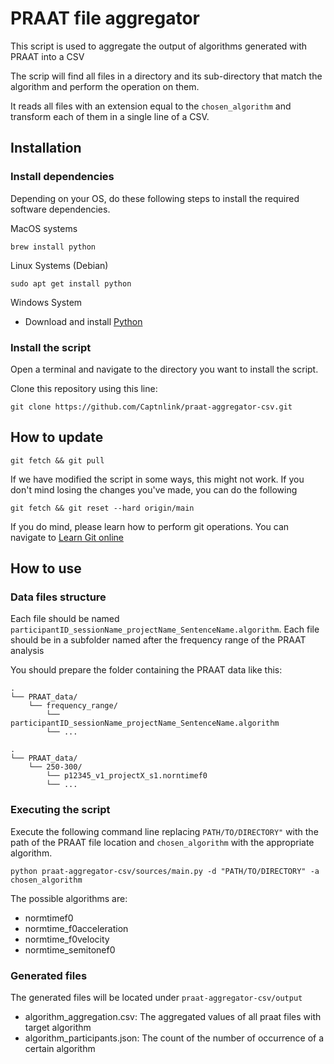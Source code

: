 # PRAAT file aggregator

This script is used to aggregate the output of algorithms generated with PRAAT into a CSV

The scrip will find all files in a directory and its sub-directory that match the algorithm and perform the operation on them.

It reads all files with an extension equal to the `chosen_algorithm` and transform each of them in a single line of a CSV.

## Installation

### Install dependencies

Depending on your OS, do these following steps to install the required software dependencies.

MacOS systems

``` shell
brew install python
```

Linux Systems (Debian)

``` shell
sudo apt get install python
```

Windows System

- Download and install [Python](https://www.python.org/downloads/)

### Install the script

Open a terminal and navigate to the directory you want to install the script.

Clone this repository using this line:

``` shell
git clone https://github.com/Captnlink/praat-aggregator-csv.git
```

## How to update

``` shell
git fetch && git pull
```

If we have modified the script in some ways, this might not work.
If you don't mind losing the changes you've made, you can do the following

``` shell
git fetch && git reset --hard origin/main
```

If you do mind, please learn how to perform git operations.
You can navigate to [Learn Git online](https://learngitbranching.js.org/)

## How to use

### Data files structure

Each file should be named `participantID_sessionName_projectName_SentenceName.algorithm`.
Each file should be in a subfolder named after the frequency range of the PRAAT analysis

You should prepare the folder containing the PRAAT data like this:

``` text
.
└── PRAAT_data/
    └── frequency_range/
        └── participantID_sessionName_projectName_SentenceName.algorithm
        └── ...
```

``` text
.
└── PRAAT_data/
    └── 250-300/
        └── p12345_v1_projectX_s1.norntimef0
        └── ...
```

### Executing the script

Execute the following command line replacing `PATH/TO/DIRECTORY"` with the path of the PRAAT file location and `chosen_algorithm` with the appropriate algorithm.

``` shell
python praat-aggregator-csv/sources/main.py -d "PATH/TO/DIRECTORY" -a chosen_algorithm
```

The possible algorithms are:

- normtimef0
- normtime_f0acceleration
- normtime_f0velocity
- normtime_semitonef0

### Generated files

The generated files will be located under `praat-aggregator-csv/output`

- algorithm_aggregation.csv: The aggregated values of all praat files with target algorithm
- algorithm_participants.json: The count of the number of occurrence of a certain algorithm
